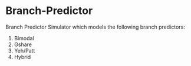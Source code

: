 # Branch-Predictor
Branch Predictor Simulator which models the following branch predictors:
1. Bimodal
2. Gshare
3. Yeh/Patt
4. Hybrid
